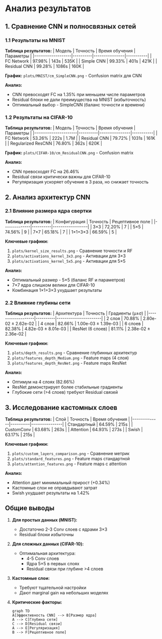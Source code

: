 # Анализ результатов

## 1. Сравнение CNN и полносвязных сетей

### 1.1 Результаты на MNIST

**Таблица результатов:**
| Модель            | Точность | Время обучения | Параметры |
|-------------------|----------|----------------|-----------|
| FC Network        | 97.98%   | 143s           | 535K      |
| Simple CNN        | 99.33%   | 401s           | 421K      |
| Residual CNN      | 99.28%   | 1086s          | 160K      |

**График:**
`plots/MNIST/cm_SimpleCNN.png` - Confusion matrix для CNN

**Анализ:**
- CNN превосходят FC на 1.35% при меньшем числе параметров
- Residual блоки не дали преимущества на MNIST (избыточность)
- Оптимальный выбор - SimpleCNN (баланс точности и времени)

### 1.2 Результаты на CIFAR-10

**Таблица результатов:**
| Модель               | Точность | Время обучения | Параметры |
|----------------------|----------|----------------|-----------|
| FC Network           | 53.26%   | 222s           | 1.7M      |
| Residual CNN         | 79.72%   | 1031s          | 161K      |
| Regularized ResCNN   | 76.80%   | 362s           | 620K      |

**График:**
`plots/CIFAR-10/cm_ResidualCNN.png` - Confusion matrix

**Анализ:**
- CNN превосходят FC на 26.46%
- Residual связи критически важны для CIFAR-10
- Регуляризация ускоряет обучение в 3 раза, но снижает точность

## 2. Анализ архитектур CNN

### 2.1 Влияние размера ядра свертки

**Таблица результатов:**
| Конфигурация | Точность | Рецептивное поле |
|--------------|----------|------------------|
| 3×3          | 72.20%   | 7                |
| 5×5          | 74.56%   | 9                | 
| 7×7          | 65.18%   | 7                |
| 1×1+3×3      | 66.59%   | 5                |

**Ключевые графики:**
1. `plots/kernel_size_results.png` - Сравнение точности и RF
2. `plots/activations_kernel_3x3.png` - Активации для 3×3
3. `plots/activations_kernel_5x5.png` - Активации для 5×5

**Анализ:**
- Оптимальный размер - 5×5 (баланс RF и параметров)
- 7×7 ядра слишком велики для CIFAR-10
- Комбинация 1×1+3×3 ухудшает результаты

### 2.2 Влияние глубины сети

**Таблица результатов:**
| Архитектура       | Точность | Градиенты (μ±σ)       |
|-------------------|----------|-----------------------|
| 2 слоя            | 70.88%   | 2.80e-02 ± 2.62e-02   |
| 4 слоя            | 82.66%   | 1.00e-03 ± 1.39e-03   |
| 6 слоев           | 82.38%   | 4.82e-03 ± 8.01e-03   |
| ResNet (6 слоев)  | 81.11%   | 2.38e-02 ± 2.36e-02   |

**Ключевые графики:**
1. `plots/depth_results.png` - Сравнение глубинных архитектур
2. `plots/features_depth_Medium.png` - Feature maps (4 слоя)
3. `plots/features_depth_ResNet.png` - Feature maps ResNet

**Анализ:**
- Оптимум на 4 слоях (82.66%)
- ResNet демонстрирует более стабильные градиенты
- Глубокие сети (>4 слоев) требуют Residual связей

## 3. Исследование кастомных слоев

**Таблица результатов:**
| Слой         | Точность | Время обучения |
|--------------|----------|----------------|
| Стандартный  | 64.59%   | 215s           |
| CustomConv   | 63.68%   | 263s           |
| Attention    | 64.93%   | 273s           |
| Swish        | 63.17%   | 215s           |

**Ключевые графики:**
1. `plots/custom_layers_comparison.png` - Сравнение метрик
2. `plots/standard_features.png` - Feature maps стандартной
3. `plots/attention_features.png` - Feature maps с attention

**Анализ:**
- Attention дает минимальный прирост (+0.34%)
- Кастомные слои не оправдывают затрат
- Swish ухудшает результаты на 1.42%

## Общие выводы

1. **Для простых данных (MNIST):**
   - Достаточно 2-3 Conv слоев с ядрами 3×3
   - Residual блоки избыточны

2. **Для сложных данных (CIFAR-10):**
   - Оптимальная архитектура:
     - 4-5 Conv слоев
     - Ядра 5×5 в первых слоях
     - Residual связи при глубине >4 слоев

3. **Кастомные слои:**
   - Требуют тщательной настройки
   - Дают marginal gain на небольших моделях

4. **Критические факторы:**
   ```mermaid
   graph TD
   A[Эффективность CNN] --> B[Размер ядра]
   A --> C[Глубина сети] 
   C --> D[Residual связи]
   A --> E[Регуляризация]
   B --> F[Рецептивное поле]